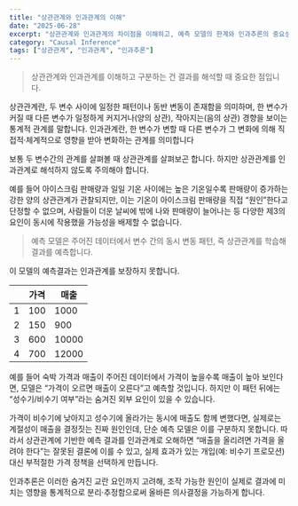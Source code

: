 ```yaml
---
title: "상관관계와 인과관계의 이해"
date: "2025-06-28"
excerpt: "상관관계와 인과관계의 차이점을 이해하고, 예측 모델의 한계와 인과추론의 중요성에 대한 이야기"
category: "Causal Inference"
tags: ["상관관계", "인과관계", "인과추론"]
---
```


> 상관관계와 인과관계를 이해하고 구분하는 건 결과를 해석할 때 중요한 점입니다.

상관관계란, 두 변수 사이에 일정한 패턴이나 동반 변동이 존재함을 의미하며, 한 변수가 커질 때 다른 변수가 일정하게 커지거나(양의 상관), 작아지는(음의 상관) 경향을 보이는 통계적 관계를 말합니다. 인과관계란, 한 변수가 변할 때 다른 변수가 그 변화에 의해 직접적·체계적으로 영향을 받아 변화하는 관계를 의미합니다

보통 두 변수간의 관계를 살펴볼 때 상관관계를 살펴보곤 합니다. 하지만 상관관계를 인과관계로 해석하지 않도록 주의해야 합니다.

예를 들어 아이스크림 판매량과 일일 기온 사이에는 높은 기온일수록 판매량이 증가하는 강한 양의 상관관계가 관찰되지만, 이는 기온이 아이스크림 판매량을 직접 “원인”한다고 단정할 수 없으며, 사람들이 더운 날씨에 밖에 나와 판매량이 늘어나는 등 다양한 제3의 요인이 동시에 작용했을 가능성을 배제할 수 없습니다.

> 예측 모델은 주어진 데이터에서 변수 간의 동시 변동 패턴, 즉 상관관계를 학습해 결과를 예측합니다.

이 모델의 예측결과는 인과관계를 보장하지 못합니다.

|  | 가격 | 매출 |
| --- | --- | --- |
| 1 | 100 | 1000 |
| 2 | 150 | 900 |
| 3 | 600 | 10000 |
| 4 | 700 | 12000 |

예를 들어 숙박 가격과 매출이 주어진 데이터에서 가격이 높을수록 매출이 높아 보인다면, 모델은 “가격이 오르면 매출이 오른다”고 예측할 것입니다. 
하지만 이 패턴 뒤에는 “성수기/비수기 여부”라는 숨겨진 외부 요인이 있을 수 있습니다. 

가격이 비수기에 낮아지고 성수기에 올라가는 동시에 매출도 함께 변했다면, 실제로는 계절성이 매출을 결정짓는 진짜 원인인데, 단순 예측 모델은 이를 구분하지 못합니다. 
따라서 상관관계에 기반한 예측 결과를 인과관계로 오해하면 “매출을 올리려면 가격을 올려야 한다”는 잘못된 결론에 이를 수 있고, 실제 효과가 있는 개입(예: 비수기 프로모션) 대신 부적절한 가격 정책을 선택하게 만듭니다. 

인과추론은 이러한 숨겨진 교란 요인까지 고려해, 조작 가능한 원인이 실제로 결과에 미치는 영향을 통계적으로 분리·추정함으로써 올바른 의사결정을 가능하게 합니다.